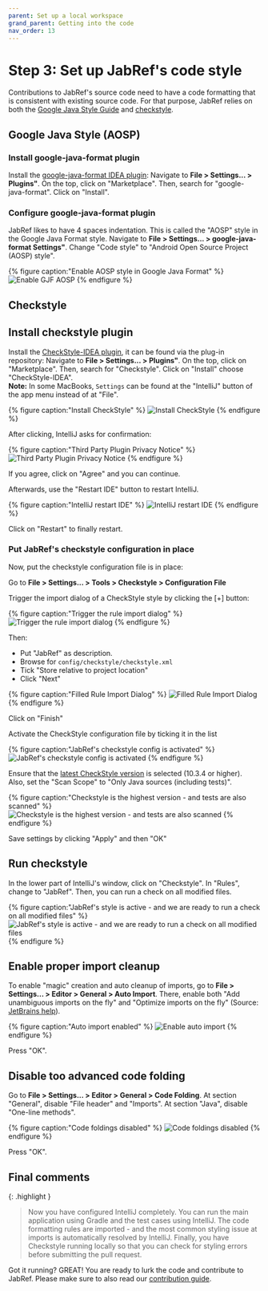 ```yaml
---
parent: Set up a local workspace
grand_parent: Getting into the code
nav_order: 13
---
```


# Step 3: Set up JabRef's code style

Contributions to JabRef's source code need to have a code formatting that is consistent with existing source code.
For that purpose, JabRef relies on both the [Google Java Style Guide](https://google.github.io/styleguide/javaguide.html) and [checkstyle](https://checkstyle.sourceforge.io/).

## Google Java Style (AOSP)

### Install google-java-format plugin

Install the [google-java-format IDEA plugin](https://plugins.jetbrains.com/plugin/8527-google-java-format):
Navigate to **File > Settings... > Plugins"**.
On the top, click on "Marketplace".
Then, search for "google-java-format".
Click on "Install".

### Configure google-java-format plugin

JabRef likes to have 4 spaces indentation.
This is called the "AOSP" style in the Google Java Format style.
Navigate to **File > Settings... > google-java-format Settings"**.
Change "Code style" to "Android Open Source Project (AOSP) style".

{% figure caption:"Enable AOSP style in Google Java Format" %}
![Enable GJF AOSP](guidelines-intellij-gfm-aosp.png)
{% endfigure %}

## Checkstyle

## Install checkstyle plugin

Install the [CheckStyle-IDEA plugin](http://plugins.jetbrains.com/plugin/1065?pr=idea), it can be found via the plug-in repository:
Navigate to **File > Settings... > Plugins"**.
On the top, click on "Marketplace".
Then, search for "Checkstyle".
Click on "Install" choose "CheckStyle-IDEA".<br>
**Note:** In some MacBooks, `Settings` can be found at the "IntelliJ" button of the app menu instead of at "File".

{% figure caption:"Install CheckStyle" %}
![Install CheckStyle](guidelines-intellij-install-checkstyle.png)
{% endfigure %}

After clicking, IntelliJ asks for confirmation:

{% figure caption:"Third Party Plugin Privacy Notice" %}
![Third Party Plugin Privacy Notice](guidelines-intellij-checkstyle-confirmation.png)
{% endfigure %}

If you agree, click on "Agree" and you can continue.

Afterwards, use the "Restart IDE" button to restart IntelliJ.

{% figure caption:"IntelliJ restart IDE" %}
![IntelliJ restart IDE](guidelines-intellij-checkstyle-restart-ide.png)
{% endfigure %}

Click on "Restart" to finally restart.

### Put JabRef's checkstyle configuration in place

Now, put the checkstyle configuration file is in place:

Go to **File > Settings... > Tools > Checkstyle > Configuration File**

Trigger the import dialog of a CheckStyle style by clicking the \[+] button:

{% figure caption:"Trigger the rule import dialog" %}
![Trigger the rule import dialog](guidelines-intellij-checkstyle-start-import.png)
{% endfigure %}

Then:

* Put "JabRef" as description.
* Browse for `config/checkstyle/checkstyle.xml`
* Tick "Store relative to project location"
* Click "Next"

{% figure caption:"Filled Rule Import Dialog" %}
![Filled Rule Import Dialog](guidelines-intellij-checkstyle-import-file.png)
{% endfigure %}

Click on "Finish"

Activate the CheckStyle configuration file by ticking it in the list

{% figure caption:"JabRef's checkstyle config is activated" %}
![JabRef's checkstyle config is activated](guidelines-intellij-checkstyle-jabref-active.png)
{% endfigure %}

Ensure that the [latest CheckStyle version](https://checkstyle.org/releasenotes.html) is selected (10.3.4 or higher).
Also, set the "Scan Scope" to "Only Java sources (including tests)".

{% figure caption:"Checkstyle is the highest version - and tests are also scanned" %}
![Checkstyle is the highest version - and tests are also scanned](guidelines-intellij-checkstyle-final-settings.png)
{% endfigure %}

Save settings by clicking "Apply" and then "OK"

## Run checkstyle

In the lower part of IntelliJ's window, click on "Checkstyle".
In "Rules", change to "JabRef".
Then, you can run a check on all modified files.

{% figure caption:"JabRef's style is active - and we are ready to run a check on all modified files" %}
![JabRef's style is active - and we are ready to run a check on all modified files](guidelines-intellij-checkstyle-window.png)
{% endfigure %}

## Enable proper import cleanup

To enable "magic" creation and auto cleanup of imports, go to **File > Settings... > Editor > General > Auto Import**.
There, enable both "Add unambiguous imports on the fly" and "Optimize imports on the fly"
(Source: [JetBrains help](https://www.jetbrains.com/help/idea/creating-and-optimizing-imports.html#automatically-add-import-statements)).

{% figure caption:"Auto import enabled" %}
![Enable auto import](guidelines-intellij-editor-autoimport.png)
{% endfigure %}

Press "OK".

## Disable too advanced code folding

Go to **File > Settings... > Editor > General > Code Folding**.
At section "General", disable "File header" and "Imports".
At section "Java", disable "One-line methods".

{% figure caption:"Code foldings disabled" %}
![Code foldings disabled](guidelines-settings-intellij-code-foldings.png)
{% endfigure %}

Press "OK".

## Final comments

{: .highlight }
> Now you have configured IntelliJ completely.
> You can run the main application using Gradle and the test cases using IntelliJ.
> The code formatting rules are imported - and the most common styling issue at imports is automatically resolved by IntelliJ.
> Finally, you have Checkstyle running locally so that you can check for styling errors before submitting the pull request.

Got it running? GREAT! You are ready to lurk the code and contribute to JabRef. Please make sure to also read our [contribution guide](https://devdocs.jabref.org/contributing#contribute-code).

<!-- markdownlint-disable-file MD033 -->

